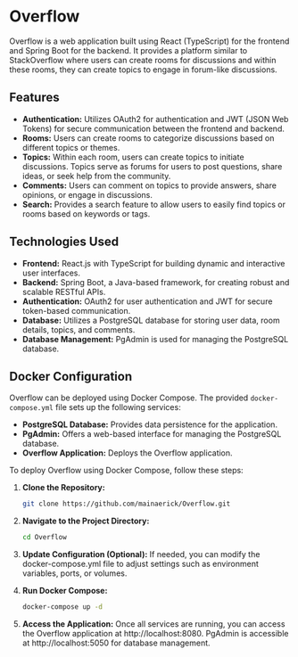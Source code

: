# Overflow

Overflow is a web application built using React (TypeScript) for the frontend and Spring Boot for the backend. It provides a platform similar to StackOverflow where users can create rooms for discussions and within these rooms, they can create topics to engage in forum-like discussions.

## Features

- **Authentication:** Utilizes OAuth2 for authentication and JWT (JSON Web Tokens) for secure communication between the frontend and backend.
- **Rooms:** Users can create rooms to categorize discussions based on different topics or themes.
- **Topics:** Within each room, users can create topics to initiate discussions. Topics serve as forums for users to post questions, share ideas, or seek help from the community.
- **Comments:** Users can comment on topics to provide answers, share opinions, or engage in discussions.
- **Search:** Provides a search feature to allow users to easily find topics or rooms based on keywords or tags.

## Technologies Used

- **Frontend:** React.js with TypeScript for building dynamic and interactive user interfaces.
- **Backend:** Spring Boot, a Java-based framework, for creating robust and scalable RESTful APIs.
- **Authentication:** OAuth2 for user authentication and JWT for secure token-based communication.
- **Database:** Utilizes a PostgreSQL database for storing user data, room details, topics, and comments.
- **Database Management:** PgAdmin is used for managing the PostgreSQL database.

## Docker Configuration

Overflow can be deployed using Docker Compose. The provided `docker-compose.yml` file sets up the following services:

- **PostgreSQL Database:** Provides data persistence for the application.
- **PgAdmin:** Offers a web-based interface for managing the PostgreSQL database.
- **Overflow Application:** Deploys the Overflow application.

To deploy Overflow using Docker Compose, follow these steps:

1. **Clone the Repository:**
   ```bash
   git clone https://github.com/mainaerick/Overflow.git
2. **Navigate to the Project Directory:**
   ```bash
   cd Overflow
3. **Update Configuration (Optional):**
   If needed, you can modify the docker-compose.yml file to adjust settings such as environment variables, ports, or volumes.
   
4. **Run Docker Compose:**
   ```bash
   docker-compose up -d
5. **Access the Application:**
   Once all services are running, you can access the Overflow application at http://localhost:8080. PgAdmin is accessible at http://localhost:5050 for database management.
